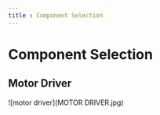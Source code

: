 ```yaml
---
title : Component Selection 
---
```

# Component Selection 

## Motor Driver 

![motor driver](MOTOR DRIVER.jpg)
